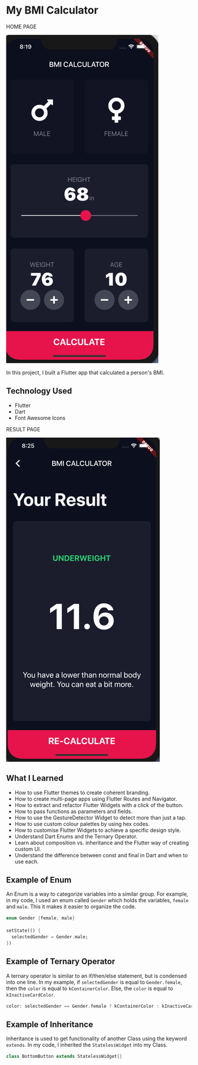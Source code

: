 # My BMI Calculator

HOME PAGE

![phone img](doc/home_screen.png)

In this project, I built a Flutter app that calculated a person's BMI.

## Technology Used

* Flutter
* Dart
* Font Awesome Icons

RESULT PAGE

![](doc/result_page.png)

## What I Learned

- How to use Flutter themes to create coherent branding. 
- How to create multi-page apps using Flutter Routes and Navigator.
- How to extract and refactor Flutter Widgets with a click of the button. 
- How to pass functions as parameters and fields.
- How to use the GestureDetector Widget to detect more than just a tap.
- How to use custom colour palettes by using hex codes.
- How to customise Flutter Widgets to achieve a specific design style.
- Understand Dart Enums and the Ternary Operator.
- Learn about composition vs. inheritance and the Flutter way of creating custom UI.
- Understand the difference between const and final in Dart and when to use each.

## Example of Enum

An Enum is a way to categorize variables into a similar group. For example, in my code, I used
an enum called `Gender` which holds the variables, `female` and `male`. This it makes it easier to
organize the code.

```dart
enum Gender {female, male}

setState(() {
  selectedGender = Gender.male;
})
```

## Example of Ternary Operator

A ternary operator is similar to an if/then/else statement, but is condensed
into one line. In my example, if `selectedGender` is equal to `Gender.female`,
then the `color` is equal to `kContainerColor`. Else, the `color` is equal to
`kInactiveCardColor`.

```dart
color: selectedGender == Gender.female ? kContainerColor : kInactiveCardColor
```

## Example of Inheritance

Inheritance is used to get functionality of another Class using the keyword
`extends`. In my code, I inherited the `StatelessWidget` into my Class.

```dart
class BottomButton extends StatelessWidget{}
```